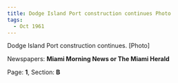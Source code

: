 ```yaml
---  
title: Dodge Island Port construction continues Photo  
tags:  
  - Oct 1961  
---  
```

  
Dodge Island Port construction continues. [Photo]  
  
Newspapers: **Miami Morning News or The Miami Herald**  
  
Page: **1**, Section: **B** 
